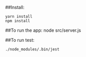 ##Install:

    yarn install
    npm install

##To run the app:
    node src/server.js

##To run test:

    ./node_modules/.bin/jest

